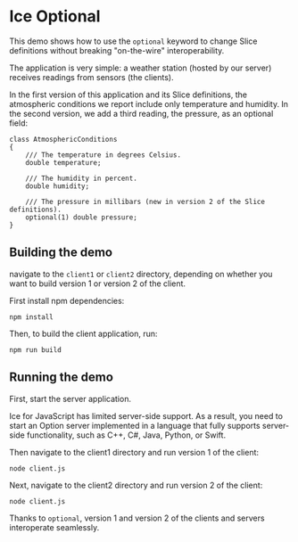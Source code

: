 # Ice Optional

This demo shows how to use the `optional` keyword to change Slice definitions without breaking "on-the-wire"
interoperability.

The application is very simple: a weather station (hosted by our server) receives readings from sensors (the clients).

In the first version of this application and its Slice definitions, the atmospheric conditions we report include only
temperature and humidity. In the second version, we add a third reading, the pressure, as an optional field:

```ice
class AtmosphericConditions
{
    /// The temperature in degrees Celsius.
    double temperature;

    /// The humidity in percent.
    double humidity;

    /// The pressure in millibars (new in version 2 of the Slice definitions).
    optional(1) double pressure;
}
```

## Building the demo

navigate to the `client1` or `client2` directory, depending on whether you want to build version 1 or version 2 of the
client.

First install npm dependencies:

```shell
npm install
```

Then, to build the client application, run:

```shell
npm run build
```

## Running the demo

First, start the server application.

Ice for JavaScript has limited server-side support. As a result, you need to start an Option server implemented in a
language that fully supports server-side functionality, such as C++, C#, Java, Python, or Swift.

Then navigate to the client1 directory and run version 1 of the client:

```shell
node client.js
```

Next, navigate to the client2 directory and run version 2 of the client:

```shell
node client.js
```

Thanks to `optional`, version 1 and version 2 of the clients and servers interoperate seamlessly.

